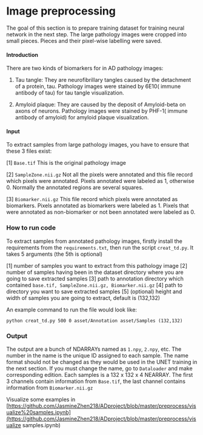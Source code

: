 # Image preprocessing

The goal of this section is to prepare training dataset for training neural network in the next step. The large pathology images were cropped into small pieces. Pieces and their pixel-wise labelling were saved. 

#### Introduction 

There are two kinds of biomarkers for in AD pathology images:

1) Tau tangle: They are neurofibrillary tangles caused by the detachment of a protein, tau.  Pathology images were stained by 6E10( immune antibody of tau) for tau tangle visualization.

2) Amyloid plaque: They are caused by the deposit of Amyloid-beta on axons of neurons. Pathology images were stained by PHF-1( immune antibody of amyloid) for amyloid plaque visualization.

#### Input

To extract samples from large pathology images, you have to ensure that these 3 files exist:

[1] `Base.tif`   This is the original pathology image

[2] `SampleZone.nii.gz`  Not all the pixels were annotated and this file record which pixels were annotated. Pixels annotated were labeled as 1, otherwise 0. Normally the annotated regions are several squares.

[3] `Biomarker.nii.gz` This file record which pixels were annotated as biomarkers. Pixels annotated as biomarkers were labeled as 1. Pixels that were annotated as non-biomarker or not been annotated were labeled as 0.

### How to run code

To extract samples from annotated pathology images, firstly install the requirements from the `requirements.txt`, then run the script `creat_td.py`. It takes 5 arguments (the 5th is optional)

  [1] number of samples you want to extract from this pathology image
  [2] number of samples having been in the dataset directory where you are going to save extracted samples
  [3] path to annotation directory which contained  `base.tif, SampleZone.nii.gz, Biomarker.nii.gz`
  [4] path to directory you want to save extracted samples
  [5] (optional) height and width of samples you are going to extract, default is (132,132)

An example command to run the file would look like:

```
python creat_td.py 500 0 asset/Annotation asset/Samples (132,132)
```

### Output

The output are a bunch of NDARRAYs named as `1.npy`, `2.npy`, etc.   The number in the name is the unique ID assigned to  each sample. The name format should not be changed as they would be used in the UNET training in the next section. If you must change the name, go to `Dataloader` and make corresponding edition. Each samples is a 132 x 132 x 4 NEARRAY. The first 3 channels contain information from `Base.tif`, the last channel contains information from `Biomarker.nii.gz`

Visualize some examples in [https://github.com/JasmineZhen218/ADproject/blob/master/preprocess/visualize%20samples.ipynb](https://github.com/JasmineZhen218/ADproject/blob/master/preprocess/visualize samples.ipynb)



